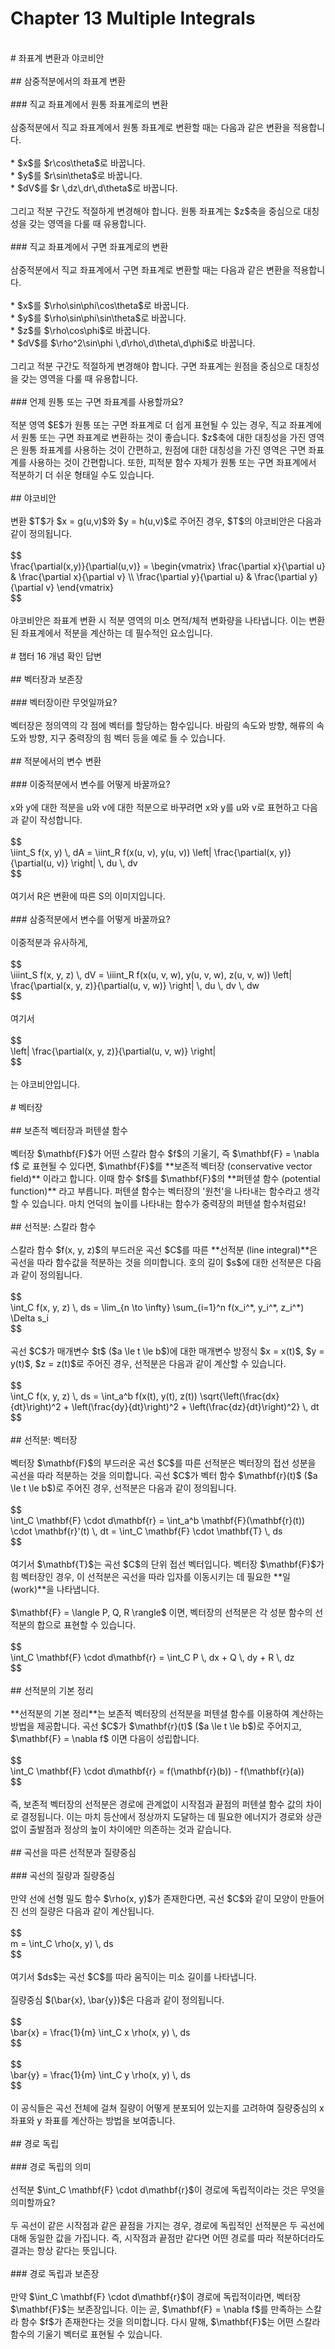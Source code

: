 # Chapter 13 Multiple Integrals<br>
<br>
# 좌표계 변환과 야코비안<br>
<br>
## 삼중적분에서의 좌표계 변환<br>
<br>
### 직교 좌표계에서 원통 좌표계로의 변환<br>
<br>
삼중적분에서 직교 좌표계에서 원통 좌표계로 변환할 때는 다음과 같은 변환을 적용합니다.<br>
<br>
* $x$를 $r\cos\theta$로 바꿉니다.<br>
* $y$를 $r\sin\theta$로 바꿉니다.<br>
* $dV$를 $r \,dz\,dr\,d\theta$로 바꿉니다.<br>
<br>
그리고 적분 구간도 적절하게 변경해야 합니다.  원통 좌표계는 $z$축을 중심으로 대칭성을 갖는 영역을 다룰 때 유용합니다.<br>
<br>
### 직교 좌표계에서 구면 좌표계로의 변환<br>
<br>
삼중적분에서 직교 좌표계에서 구면 좌표계로 변환할 때는 다음과 같은 변환을 적용합니다.<br>
<br>
* $x$를 $\rho\sin\phi\cos\theta$로 바꿉니다.<br>
* $y$를 $\rho\sin\phi\sin\theta$로 바꿉니다.<br>
* $z$를 $\rho\cos\phi$로 바꿉니다.<br>
* $dV$를 $\rho^2\sin\phi \,d\rho\,d\theta\,d\phi$로 바꿉니다.<br>
<br>
그리고 적분 구간도 적절하게 변경해야 합니다. 구면 좌표계는 원점을 중심으로 대칭성을 갖는 영역을 다룰 때 유용합니다.<br>
<br>
### 언제 원통 또는 구면 좌표계를 사용할까요?<br>
<br>
적분 영역 $E$가 원통 또는 구면 좌표계로 더 쉽게 표현될 수 있는 경우, 직교 좌표계에서 원통 또는 구면 좌표계로 변환하는 것이 좋습니다.  $z$축에 대한 대칭성을 가진 영역은 원통 좌표계를 사용하는 것이 간편하고, 원점에 대한 대칭성을 가진 영역은 구면 좌표계를 사용하는 것이 간편합니다. 또한, 피적분 함수 자체가 원통 또는 구면 좌표계에서 적분하기 더 쉬운 형태일 수도 있습니다.<br>
<br>
## 야코비안<br>
<br>
변환 $T$가 $x = g(u,v)$와 $y = h(u,v)$로 주어진 경우, $T$의 야코비안은 다음과 같이 정의됩니다.<br>
<br>
$$<br>
\frac{\partial(x,y)}{\partial(u,v)} = \begin{vmatrix} \frac{\partial x}{\partial u} & \frac{\partial x}{\partial v} \\ \frac{\partial y}{\partial u} & \frac{\partial y}{\partial v} \end{vmatrix}<br>
$$<br>
<br>
야코비안은 좌표계 변환 시 적분 영역의 미소 면적/체적 변화량을 나타냅니다.  이는 변환된 좌표계에서 적분을 계산하는 데 필수적인 요소입니다.<br>
<br>
# 챕터 16 개념 확인 답변<br>
<br>
## 벡터장과 보존장<br>
<br>
### 벡터장이란 무엇일까요?<br>
<br>
벡터장은 정의역의 각 점에 벡터를 할당하는 함수입니다.  바람의 속도와 방향, 해류의 속도와 방향, 지구 중력장의 힘 벡터 등을 예로 들 수 있습니다.<br>
<br>
## 적분에서의 변수 변환<br>
<br>
### 이중적분에서 변수를 어떻게 바꿀까요?<br>
<br>
x와 y에 대한 적분을 u와 v에 대한 적분으로 바꾸려면 x와 y를 u와 v로 표현하고 다음과 같이 작성합니다.<br>
<br>
$$<br>
\iint_S f(x, y) \, dA = \iint_R f(x(u, v), y(u, v)) \left| \frac{\partial(x, y)}{\partial(u, v)} \right| \, du \, dv<br>
$$<br>
<br>
여기서 R은 변환에 따른 S의 이미지입니다.<br>
<br>
### 삼중적분에서 변수를 어떻게 바꿀까요?<br>
<br>
이중적분과 유사하게,<br>
<br>
$$<br>
\iiint_S f(x, y, z) \, dV = \iiint_R f(x(u, v, w), y(u, v, w), z(u, v, w)) \left| \frac{\partial(x, y, z)}{\partial(u, v, w)} \right| \, du \, dv \, dw<br>
$$<br>
<br>
여기서<br>
<br>
$$<br>
\left| \frac{\partial(x, y, z)}{\partial(u, v, w)} \right|<br>
$$<br>
<br>
는 야코비안입니다.<br>
<br>
# 벡터장<br>
<br>
## 보존적 벡터장과 퍼텐셜 함수<br>
<br>
벡터장 $\mathbf{F}$가 어떤 스칼라 함수 $f$의 기울기, 즉 $\mathbf{F} = \nabla f$ 로 표현될 수 있다면, $\mathbf{F}$를 **보존적 벡터장 (conservative vector field)** 이라고 합니다.  이때 함수 $f$를 $\mathbf{F}$의 **퍼텐셜 함수 (potential function)** 라고 부릅니다.  퍼텐셜 함수는 벡터장의 '원천'을 나타내는 함수라고 생각할 수 있습니다.  마치 언덕의 높이를 나타내는 함수가 중력장의 퍼텐셜 함수처럼요!<br>
<br>
## 선적분: 스칼라 함수<br>
<br>
스칼라 함수 $f(x, y, z)$의 부드러운 곡선 $C$를 따른 **선적분 (line integral)**은 곡선을 따라 함수값을 적분하는 것을 의미합니다. 호의 길이 $s$에 대한 선적분은 다음과 같이 정의됩니다.<br>
<br>
$$<br>
\int_C f(x, y, z) \, ds = \lim_{n \to \infty} \sum_{i=1}^n f(x_i^*, y_i^*, z_i^*) \Delta s_i<br>
$$<br>
<br>
곡선 $C$가 매개변수 $t$ ($a \le t \le b$)에 대한 매개변수 방정식 $x = x(t)$, $y = y(t)$, $z = z(t)$로 주어진 경우, 선적분은 다음과 같이 계산할 수 있습니다.<br>
<br>
$$<br>
\int_C f(x, y, z) \, ds = \int_a^b f(x(t), y(t), z(t)) \sqrt{\left(\frac{dx}{dt}\right)^2 + \left(\frac{dy}{dt}\right)^2 + \left(\frac{dz}{dt}\right)^2} \, dt<br>
$$<br>
<br>
## 선적분: 벡터장<br>
<br>
벡터장 $\mathbf{F}$의 부드러운 곡선 $C$를 따른 선적분은 벡터장의 접선 성분을 곡선을 따라 적분하는 것을 의미합니다.  곡선 $C$가 벡터 함수 $\mathbf{r}(t)$ ($a \le t \le b$)로 주어진 경우, 선적분은 다음과 같이 정의됩니다.<br>
<br>
$$<br>
\int_C \mathbf{F} \cdot d\mathbf{r} = \int_a^b \mathbf{F}(\mathbf{r}(t)) \cdot \mathbf{r}'(t) \, dt = \int_C \mathbf{F} \cdot \mathbf{T} \, ds<br>
$$<br>
<br>
여기서 $\mathbf{T}$는 곡선 $C$의 단위 접선 벡터입니다.  벡터장 $\mathbf{F}$가 힘 벡터장인 경우, 이 선적분은 곡선을 따라 입자를 이동시키는 데 필요한 **일 (work)**을 나타냅니다.<br>
<br>
$\mathbf{F} = \langle P, Q, R \rangle$ 이면, 벡터장의 선적분은 각 성분 함수의 선적분의 합으로 표현할 수 있습니다.<br>
<br>
$$<br>
\int_C \mathbf{F} \cdot d\mathbf{r} = \int_C P \, dx + Q \, dy + R \, dz<br>
$$<br>
<br>
## 선적분의 기본 정리<br>
<br>
**선적분의 기본 정리**는 보존적 벡터장의 선적분을 퍼텐셜 함수를 이용하여 계산하는 방법을 제공합니다. 곡선 $C$가 $\mathbf{r}(t)$ ($a \le t \le b$)로 주어지고, $\mathbf{F} = \nabla f$ 이면 다음이 성립합니다.<br>
<br>
$$<br>
\int_C \mathbf{F} \cdot d\mathbf{r} = f(\mathbf{r}(b)) - f(\mathbf{r}(a))<br>
$$<br>
<br>
즉, 보존적 벡터장의 선적분은 경로에 관계없이 시작점과 끝점의 퍼텐셜 함수 값의 차이로 결정됩니다.  이는 마치 등산에서 정상까지 도달하는 데 필요한 에너지가 경로와 상관없이 출발점과 정상의 높이 차이에만 의존하는 것과 같습니다.<br>
<br>
## 곡선을 따른 선적분과 질량중심<br>
<br>
### 곡선의 질량과 질량중심<br>
<br>
만약 선에 선형 밀도 함수 $\rho(x, y)$가 존재한다면, 곡선 $C$와 같이 모양이 만들어진 선의 질량은 다음과 같이 계산됩니다.<br>
<br>
$$<br>
m = \int_C \rho(x, y) \, ds<br>
$$<br>
<br>
여기서 $ds$는 곡선 $C$를 따라 움직이는 미소 길이를 나타냅니다.<br>
<br>
질량중심 $(\bar{x}, \bar{y})$은 다음과 같이 정의됩니다.<br>
<br>
$$<br>
\bar{x} = \frac{1}{m} \int_C x \rho(x, y) \, ds<br>
$$<br>
<br>
$$<br>
\bar{y} = \frac{1}{m} \int_C y \rho(x, y) \, ds<br>
$$<br>
<br>
이 공식들은 곡선 전체에 걸쳐 질량이 어떻게 분포되어 있는지를 고려하여 질량중심의 x 좌표와 y 좌표를 계산하는 방법을 보여줍니다.<br>
<br>
## 경로 독립<br>
<br>
### 경로 독립의 의미<br>
<br>
선적분 $\int_C \mathbf{F} \cdot d\mathbf{r}$이 경로에 독립적이라는 것은 무엇을 의미할까요?<br>
<br>
두 곡선이 같은 시작점과 같은 끝점을 가지는 경우, 경로에 독립적인 선적분은 두 곡선에 대해 동일한 값을 가집니다.  즉, 시작점과 끝점만 같다면 어떤 경로를 따라 적분하더라도 결과는 항상 같다는 뜻입니다.<br>
<br>
### 경로 독립과 보존장<br>
<br>
만약 $\int_C \mathbf{F} \cdot d\mathbf{r}$이 경로에 독립적이라면, 벡터장 $\mathbf{F}$는 보존장입니다. 이는 곧, $\mathbf{F} = \nabla f$를 만족하는 스칼라 함수 $f$가 존재한다는 것을 의미합니다.  다시 말해, $\mathbf{F}$는 어떤 스칼라 함수의 기울기 벡터로 표현될 수 있습니다.<br>
